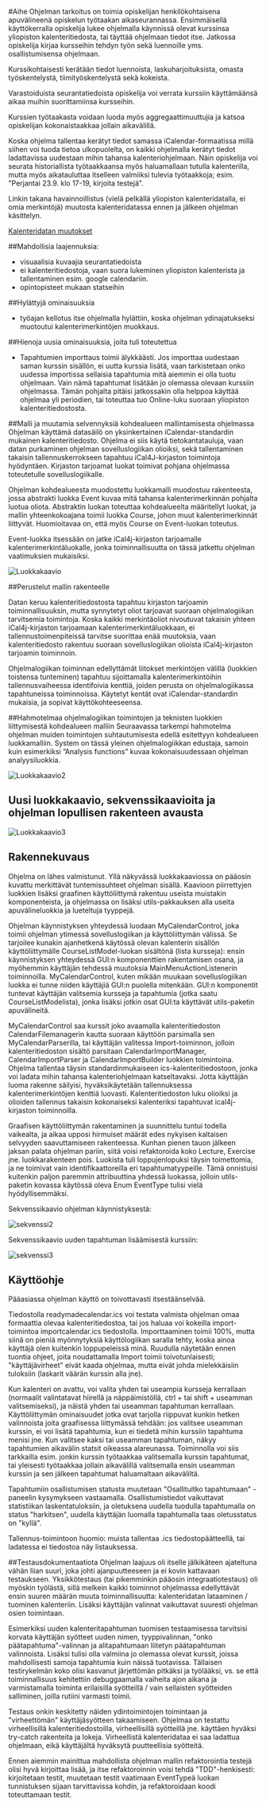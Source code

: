#Aihe
Ohjelman tarkoitus on toimia opiskelijan henkilökohtaisena apuvälineenä opiskelun työtaakan aikaseurannassa. Ensimmäisellä käyttökerralla opiskelija lukee ohjelmalla käynnissä olevat kurssinsa yliopiston kalenteritiedosta, tai täyttää ohjelmaan tiedot itse. Jatkossa opiskelija kirjaa kursseihin tehdyn työn sekä luennoille yms. osallistumisensa ohjelmaan.

Kurssikohtaisesti kerätään tiedot luennoista, laskuharjoituksista, omasta työskentelystä, tiimityöskentelystä sekä kokeista.

Varastoiduista seurantatiedoista opiskelija voi verrata kurssiin käyttämäänsä aikaa muihin suorittamiinsa kursseihin.

Kurssien työtaakasta voidaan luoda myös aggregaattimuuttujia ja katsoa opiskelijan kokonaistaakkaa jollain aikavälillä.

Koska ohjelma tallentaa kerätyt tiedot samassa iCalendar-formaatissa millä siihen voi tuoda tietoa ulkopuolelta, on kaikki ohjelmalla kerätyt tiedot ladattavissa uudestaan mihin tahansa kalenteriohjelmaan. Näin opiskelija voi seurata historiallista työtaakkaansa myös haluamallaan tutulla kalenterilla, mutta myös aikatauluttaa itselleen valmiiksi tulevia työtaakkoja; esim. "Perjantai 23.9. klo 17-19, kirjoita testejä".

Linkin takana havainnoillistus (vielä pelkällä yliopiston kalenteridatalla, ei omia merkintöjä) muutosta kalenteridatassa ennen ja jälkeen ohjelman käsittelyn.

[Kalenteridatan muutokset](kalenteriesimerkki.md)


##Mahdollisia laajennuksia:
 - visuaalisia kuvaajia seurantatiedoista
 - ei kalenteritiedostoja, vaan suora lukeminen yliopiston kalenterista ja tallentaminen esim. google calendariin.
 - opintopisteet mukaan statseihin
 
##Hylättyjä ominaisuuksia
 - työajan kellotus itse ohjelmalla hylättiin, koska ohjelman ydinajatukseksi muotoutui kalenterimerkintöjen muokkaus.
 
##Hienoja uusia ominaisuuksia, joita tuli toteutettua
 - Tapahtumien importtaus toimii älykkäästi. Jos importtaa uudestaan saman kurssin sisällön, ei uutta kurssia lisätä, vaan tarkistetaan onko uudessa importissa sellaisia tapahtumia mitä aiemmin ei olla tuotu ohjelmaan. Vain nämä tapahtumat lisätään jo olemassa olevaan kurssiin ohjelmassa. Tämän pohjalta pitäisi jatkossakin olla helppoa käyttää ohjelmaa yli periodien, tai toteuttaa tuo Online-luku suoraan yliopiston kalenteritiedostosta.
 
##Malli ja muutamia selvennyksiä kohdealueen mallintamisesta ohjelmassa
Ohjelman käyttämä datasäilö on yksinkertainen iCalendar-standardin mukainen kalenteritiedosto. Ohjelma ei siis käytä tietokantatauluja, vaan datan purkaminen ohjelman sovelluslogiikan olioiksi, sekä tallentaminen takaisin tallennuskerrokseen tapahtuu iCal4J-kirjaston toimintoja hyödyntäen. Kirjaston tarjoamat luokat toimivat pohjana ohjelmassa toteutetulle sovelluslogiikalle.

Ohjelman kohdealueesta muodostettu luokkamalli muodostuu rakenteesta, jossa abstrakti luokka Event kuvaa mitä tahansa kalenterimerkinnän pohjalta luotua oliota. Abstraktin luokan toteuttaa kohdealueelta määritellyt luokat, ja mallin yhteenkokoajana toimii luokka Course, johon muut kalenterimerkinnät liittyvät. Huomioitavaa on, että myös Course on Event-luokan toteutus.

Event-luokka itsessään on jatke iCal4j-kirjaston tarjoamalle kalenterimerkintäluokalle, jonka toiminnallisuutta on tässä jatkettu ohjelman vaatimuksien mukaisiksi. 

![Luokkakaavio](luokkakaavio1.png)

##Perustelut mallin rakenteelle

Datan keruu kalenteritiedostosta tapahtuu kirjaston tarjoamin toiminnallisuuksin, mutta synnytetyt oliot tarjoavat suoraan ohjelmalogiikan tarvitsemia toimintoja. Koska kaikki merkintäoliot nivoutuvat takaisin yhteen iCal4j-kirjaston tarjoamaan kalenterimerkintäluokkaan, ei tallennustoimenpiteissä tarvitse suorittaa enää muutoksia, vaan kalenteritiedosto rakentuu suoraan sovelluslogiikan olioista iCal4j-kirjaston tarjoamin toiminnoin. 

Ohjelmalogiikan toiminnan edellyttämät liitokset merkintöjen välillä (luokkien toistensa tunteminen) tapahtuu sijoittamalla kalenterimerkintöihin tallennusvaiheessa identifoivia kenttiä, joiden perusta on ohjelmalogiikassa tapahtuneissa toiminnoissa. Käytetyt kentät ovat iCalendar-standardin mukaisia, ja sopivat käyttökohteeseensa.

##Hahmotelmaa ohjelmalogiikan toimintojen ja teknisten luokkien liittymisestä kohdealueen malliin
Seuraavassa tarkempi hahmotelma ohjelman muiden toimintojen suhtautumisesta edellä esitettyyn kohdealueen luokkamalliin. System on tässä yleinen ohjelmalogiikkan edustaja, samoin kuin esimerkiksi ”Analysis functions” kuvaa kokonaisuudessaan ohjelman analyysiluokkia. 

![Luokkakaavio2](luokkakaavio2.png)


## Uusi luokkakaavio, sekvenssikaavioita ja ohjelman lopullisen rakenteen avausta
![Luokkakaavio3](luokkakaavio3.png)

## Rakennekuvaus
Ohjelma on lähes valmistunut. Yllä näkyvässä luokkakaaviossa on pääosin kuvattu merkittävät tuntemissuhteet ohjelman sisällä. Kaavioon piirrettyjen luokkien lisäksi graafinen käyttöliittymä rakentuu useista muistakin komponenteista, ja ohjelmassa on lisäksi utils-pakkauksen alla useita apuvälineluokkia ja lueteltuja tyyppejä. 

Ohjelman käynnistyksen yhteydessä luodaan MyCalendarControl, joka toimii ohjelman ytimessä sovelluslogiikan ja käyttöliittymän välissä. Se tarjoilee kunakin ajanhetkenä käytössä olevan kalenterin sisällön käyttöliittymälle CourseListModel-luokan sisältönä (lista kursseja): ensin käynnistyksen yhteydessä GUI:n komponenttien rakentamisen osana, ja myöhemmin käyttäjän tehdessä muutoksia MainMenuActionListenerin toiminnoilla. MyCalendarControl, kuten mikään muukaan sovelluslogiikan luokka ei tunne niiden käyttäjiä GUI:n puolella mitenkään. GUI:n komponentit tuntevat käyttäjän valitsemia kursseja ja tapahtumia (jotka saatu CourseListModelista), jonka lisäksi jotkin osat GUI:ta käyttävät utils-paketin apuvälineitä. 

MyCalendarControl saa kurssit joko avaamalla kalenteritiedoston CalendarFilemanagerin kautta suoraan käyttöön parsimalla sen MyCalendarParserilla, tai käyttäjän valitessa Import-toiminnon, jolloin kalenteritiedoston sisältö parsitaan CalendarImportManager, CalendarImportParser ja CalendarImportBuilder luokkien toimintoina. Ohjelma tallentaa täysin standardinmukaiseen ics-kalenteritiedostoon, jonka voi ladata mihin tahansa kalenteriohjelmaan katseltavaksi. Jotta käyttäjän luoma rakenne säilyisi, hyväksikäytetään tallennuksessa kalenterimerkintöjen kenttiä luovasti. Kalenteritiedoston luku olioiksi ja olioiden tallennus takaisin kokonaiseksi kalenteriksi tapahtuvat ical4j-kirjaston toiminnoilla.

Graafisen käyttöliittymän rakentaminen ja suunnittelu tuntui todella vaikealta, ja aikaa upposi hirmuiset määrät edes nykyisen kaltaisen selvyyden saavuttamiseen rakenteessa. Kunhan pienen tauon jälkeen jaksan palata ohjelman pariin, siitä voisi refaktoroida koko Lecture, Exercise jne. luokkarakenteen pois. Luokista tuli loppujenlopuksi täysin toimettomia, ja ne toimivat vain identifikaattoreilla eri tapahtumatyypeille. Tämä onnistuisi kuitenkin paljon paremmin attribuuttina yhdessä luokassa, jolloin utils-paketin kovassa käytössä oleva Enum EventType tulisi vielä hyödyllisemmäksi. 

Sekvenssikaavio ohjelman käynnistyksestä:

![sekvenssi2](sekvenssi2.png)

Sekvenssikaavio uuden tapahtuman lisäämisestä kurssiin:

![sekvenssi3](sekvenssi3.png)

## Käyttöohje
Pääasiassa ohjelman käyttö on toivottavasti itsestäänselvää.

Tiedostolla readymadecalendar.ics voi testata valmista ohjelman omaa formaattia olevaa kalenteritiedostoa, tai jos haluaa voi kokeilla import-toimintoa importcalendar.ics tiedostolla. Importtaaminen toimii 100%, mutta siinä on pieniä myönnytyksiä käyttölogiikan saralla tehty, koska ainoa käyttäjä olen kuitenkin loppupeleissä minä. Ruudulla näytetään ennen tuontia ohjeet, joita noudattamalla Import toimii toivotunlaisesti; "käyttäjävirheet" eivät kaada ohjelmaa, mutta eivät johda mielekkäisiin tuloksiin (laskarit väärän kurssin alla jne).

Kun kalenteri on avattu, voi valita yhden tai useampia kursseja kerrallaan (normaalit valintatavat hiirellä ja näppäimistöllä, ctrl + tai shift + useamman valitsemiseksi), ja näistä yhden tai useamman tapahtuman kerrallaan. Käyttöliittymän ominaisuudet jotka ovat tarjolla riippuvat kunkin hetken valinnoista joita graafisessa liittymässä tehdään: jos valitsee useamman kurssin, ei voi lisätä tapahtumia, kun ei tiedetä mihin kurssiin tapahtuma menisi jne. Kun valitsee kaksi tai useamman tapahtuman, näkyy tapahtumien aikavälin statsit oikeassa alareunassa. Toiminnolla voi siis tarkkailla esim. jonkin kurssin työtaakkaa valitsemalla kurssin tapahtumat, tai yleisesti työtaakkaa jollain aikavälillä valitsemalla ensin useamman kurssin ja sen jälkeen tapahtumat haluamaltaan aikaväliltä.

Tapahtumiin osallistumisen statusta muutetaan "Osallituitko tapahtumaan" -paneelin kysymykseen vastaamalla. Osallistumistiedot vaikuttavat statistiikan laskentatuloksiin, ja oletuksena uudella tuodulla tapahtumalla on status "harkitsen", uudella käyttäjän luomalla tapahtumalla taas oletusstatus  on "kyllä". 

Tallennus-toimintoon huomio: muista tallentaa .ics tiedostopäätteellä, tai ladatessa ei tiedostoa näy listauksessa.


##Testausdokumentaatiota
Ohjelman laajuus oli itselle jälkikäteen ajateltuna vähän liian suuri, joka johti ajanpuutteeseen ja ei kovin kattavaan testaukseen. Yksikkötestaus (tai pikemminkin pääosin integraatiotestaus) oli myöskin työlästä, sillä melkein kaikki toiminnot ohjelmassa edellyttävät ensin suuren määrän muuta toiminnallisuutta: kalenteridatan lataaminen / tuominen kalenteriin. Lisäksi käyttäjän valinnat vaikuttavat suuresti ohjelman osien toimintaan. 

Esimerkiksi uuden kalenteritapahtuman tuomisen testaamisessa tarvitsisi korvata käyttäjän syötteet uuden nimen, tyyppivalinnan, "onko päätapahtuma"-valinnan ja alitapahtumaan liitetyn päätapahtuman valinnoista. Lisäksi tulisi olla valmiina jo olemassa olevat kurssit, joissa mahdollisesti samoja tapahtumia kuin näissä tuotavissa. Tällaisen testirykelmän koko olisi kasvanut järjettömän pitkäksi ja työlääksi, vs. se että toiminnallisuus kehitettiin debuggaamalla vaiheita ajon aikana ja varmistamalla toiminta erilaisilla syötteillä / vain sellaisten syötteiden salliminen, joilla rutiini varmasti toimii.

Testaus onkin keskitetty näiden ydintoimintojen toimintaan ja "virheettömän" käyttäjäsyötteen takaamiseen. Ohjelmaa on testattu virheellisillä kalenteritiedostoilla, virheellisillä syötteillä jne. käyttäen hyväksi try-catch rakenteita ja lokeja. Virheellistä kalenteridataa ei saa ladattua ohjelmaan, eikä käyttäjältä hyväksytä puutteellisia syötteitä.

Ennen aiemmin mainittua mahdollista ohjelman mallin refaktorointia testejä olisi hyvä kirjoittaa lisää, ja itse refaktoroinnin voisi tehdä "TDD"-henkisesti: kirjoitetaan testit, muutetaan testit vaatimaan EventTypeä luokan tunnistuksen sijaan tarvittavissa kohdin, ja refaktoroidaan koodi toteuttamaan testit.


